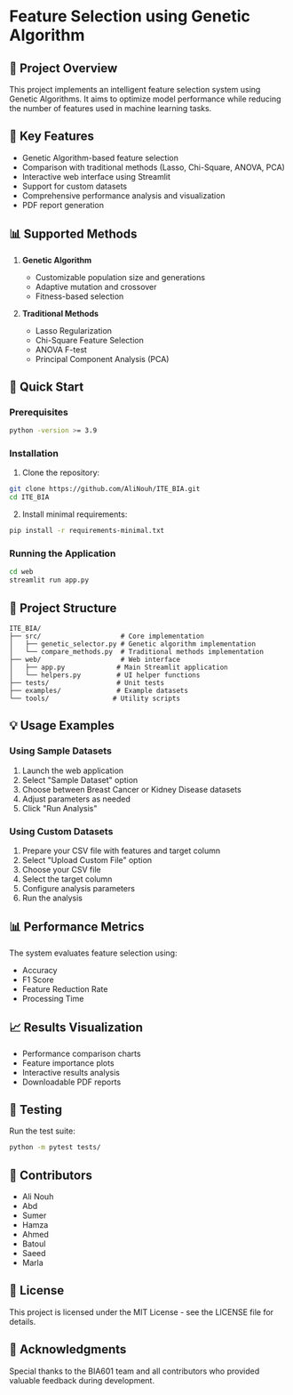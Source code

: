 # Feature Selection using Genetic Algorithm

## 🧬 Project Overview
This project implements an intelligent feature selection system using Genetic Algorithms. It aims to optimize model performance while reducing the number of features used in machine learning tasks.

## 🎯 Key Features
- Genetic Algorithm-based feature selection
- Comparison with traditional methods (Lasso, Chi-Square, ANOVA, PCA)
- Interactive web interface using Streamlit
- Support for custom datasets
- Comprehensive performance analysis and visualization
- PDF report generation

## 📊 Supported Methods
1. **Genetic Algorithm**
   - Customizable population size and generations
   - Adaptive mutation and crossover
   - Fitness-based selection

2. **Traditional Methods**
   - Lasso Regularization
   - Chi-Square Feature Selection
   - ANOVA F-test
   - Principal Component Analysis (PCA)

## 🚀 Quick Start

### Prerequisites
```bash
python -version >= 3.9
```

### Installation
1. Clone the repository:
```bash
git clone https://github.com/AliNouh/ITE_BIA.git
cd ITE_BIA
```

2. Install minimal requirements:
```bash
pip install -r requirements-minimal.txt
```

### Running the Application
```bash
cd web
streamlit run app.py
```

## 📁 Project Structure
```
ITE_BIA/
├── src/                    # Core implementation
│   ├── genetic_selector.py # Genetic algorithm implementation
│   └── compare_methods.py  # Traditional methods implementation
├── web/                    # Web interface
│   ├── app.py             # Main Streamlit application
│   └── helpers.py         # UI helper functions
├── tests/                 # Unit tests
├── examples/              # Example datasets
└── tools/                # Utility scripts
```

## 💡 Usage Examples

### Using Sample Datasets
1. Launch the web application
2. Select "Sample Dataset" option
3. Choose between Breast Cancer or Kidney Disease datasets
4. Adjust parameters as needed
5. Click "Run Analysis"

### Using Custom Datasets
1. Prepare your CSV file with features and target column
2. Select "Upload Custom File" option
3. Choose your CSV file
4. Select the target column
5. Configure analysis parameters
6. Run the analysis

## 📊 Performance Metrics
The system evaluates feature selection using:
- Accuracy
- F1 Score
- Feature Reduction Rate
- Processing Time

## 📈 Results Visualization
- Performance comparison charts
- Feature importance plots
- Interactive results analysis
- Downloadable PDF reports

## 🧪 Testing
Run the test suite:
```bash
python -m pytest tests/
```

## 👥 Contributors
- Ali Nouh
- Abd
- Sumer
- Hamza
- Ahmed
- Batoul
- Saeed
- Marla

## 📄 License
This project is licensed under the MIT License - see the LICENSE file for details.

## 🤝 Acknowledgments
Special thanks to the BIA601 team and all contributors who provided valuable feedback during development.